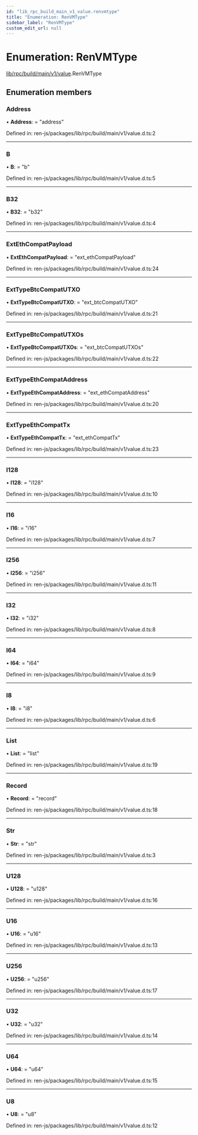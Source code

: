 ```yaml
---
id: "lib_rpc_build_main_v1_value.renvmtype"
title: "Enumeration: RenVMType"
sidebar_label: "RenVMType"
custom_edit_url: null
---
```


# Enumeration: RenVMType

[lib/rpc/build/main/v1/value](../modules/lib_rpc_build_main_v1_value.md).RenVMType

## Enumeration members

### Address

• **Address**: = "address"

Defined in: ren-js/packages/lib/rpc/build/main/v1/value.d.ts:2

___

### B

• **B**: = "b"

Defined in: ren-js/packages/lib/rpc/build/main/v1/value.d.ts:5

___

### B32

• **B32**: = "b32"

Defined in: ren-js/packages/lib/rpc/build/main/v1/value.d.ts:4

___

### ExtEthCompatPayload

• **ExtEthCompatPayload**: = "ext\_ethCompatPayload"

Defined in: ren-js/packages/lib/rpc/build/main/v1/value.d.ts:24

___

### ExtTypeBtcCompatUTXO

• **ExtTypeBtcCompatUTXO**: = "ext\_btcCompatUTXO"

Defined in: ren-js/packages/lib/rpc/build/main/v1/value.d.ts:21

___

### ExtTypeBtcCompatUTXOs

• **ExtTypeBtcCompatUTXOs**: = "ext\_btcCompatUTXOs"

Defined in: ren-js/packages/lib/rpc/build/main/v1/value.d.ts:22

___

### ExtTypeEthCompatAddress

• **ExtTypeEthCompatAddress**: = "ext\_ethCompatAddress"

Defined in: ren-js/packages/lib/rpc/build/main/v1/value.d.ts:20

___

### ExtTypeEthCompatTx

• **ExtTypeEthCompatTx**: = "ext\_ethCompatTx"

Defined in: ren-js/packages/lib/rpc/build/main/v1/value.d.ts:23

___

### I128

• **I128**: = "i128"

Defined in: ren-js/packages/lib/rpc/build/main/v1/value.d.ts:10

___

### I16

• **I16**: = "i16"

Defined in: ren-js/packages/lib/rpc/build/main/v1/value.d.ts:7

___

### I256

• **I256**: = "i256"

Defined in: ren-js/packages/lib/rpc/build/main/v1/value.d.ts:11

___

### I32

• **I32**: = "i32"

Defined in: ren-js/packages/lib/rpc/build/main/v1/value.d.ts:8

___

### I64

• **I64**: = "i64"

Defined in: ren-js/packages/lib/rpc/build/main/v1/value.d.ts:9

___

### I8

• **I8**: = "i8"

Defined in: ren-js/packages/lib/rpc/build/main/v1/value.d.ts:6

___

### List

• **List**: = "list"

Defined in: ren-js/packages/lib/rpc/build/main/v1/value.d.ts:19

___

### Record

• **Record**: = "record"

Defined in: ren-js/packages/lib/rpc/build/main/v1/value.d.ts:18

___

### Str

• **Str**: = "str"

Defined in: ren-js/packages/lib/rpc/build/main/v1/value.d.ts:3

___

### U128

• **U128**: = "u128"

Defined in: ren-js/packages/lib/rpc/build/main/v1/value.d.ts:16

___

### U16

• **U16**: = "u16"

Defined in: ren-js/packages/lib/rpc/build/main/v1/value.d.ts:13

___

### U256

• **U256**: = "u256"

Defined in: ren-js/packages/lib/rpc/build/main/v1/value.d.ts:17

___

### U32

• **U32**: = "u32"

Defined in: ren-js/packages/lib/rpc/build/main/v1/value.d.ts:14

___

### U64

• **U64**: = "u64"

Defined in: ren-js/packages/lib/rpc/build/main/v1/value.d.ts:15

___

### U8

• **U8**: = "u8"

Defined in: ren-js/packages/lib/rpc/build/main/v1/value.d.ts:12
